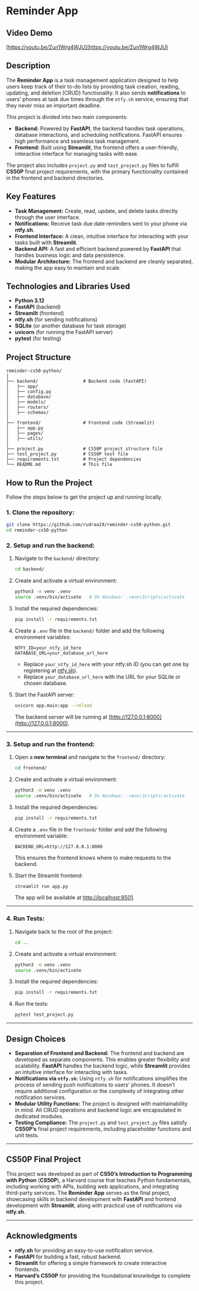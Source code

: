 # Reminder App

## Video Demo

[https://youtu.be/Zun1Wrg4WJU](https://youtu.be/Zun1Wrg4WJU)


## Description

The **Reminder App** is a task management application designed to help users keep track of their to-do lists by providing task creation, reading, updating, and deletion (CRUD) functionality. It also sends **notifications** to users’ phones at task due times through the `ntfy.sh` service, ensuring that they never miss an important deadline.

This project is divided into two main components:

* **Backend:** Powered by **FastAPI**, the backend handles task operations, database interactions, and scheduling notifications. FastAPI ensures high performance and seamless task management.
* **Frontend:** Built using **Streamlit**, the frontend offers a user-friendly, interactive interface for managing tasks with ease.

The project also includes `project.py` and `test_project.py` files to fulfill **CS50P** final project requirements, with the primary functionality contained in the frontend and backend directories.

## Key Features

* **Task Management:** Create, read, update, and delete tasks directly through the user interface.
* **Notifications:** Receive task due date reminders sent to your phone via **ntfy.sh**.
* **Frontend Interface:** A clean, intuitive interface for interacting with your tasks built with **Streamlit**.
* **Backend API:** A fast and efficient backend powered by **FastAPI** that handles business logic and data persistence.
* **Modular Architecture:** The frontend and backend are cleanly separated, making the app easy to maintain and scale.

## Technologies and Libraries Used

* **Python 3.12**
* **FastAPI** (backend)
* **Streamlit** (frontend)
* **ntfy.sh** (for sending notifications)
* **SQLite** (or another database for task storage)
* **uvicorn** (for running the FastAPI server)
* **pytest** (for testing)

## Project Structure

```
reminder-cs50-python/
│
├── backend/                 # Backend code (FastAPI)
│   ├── app/
│   ├── config.py
│   ├── database/
│   ├── models/
│   ├── routers/
│   ├── schemas/
│
├── frontend/                # Frontend code (Streamlit)
│   ├── app.py
│   ├── pages/
│   ├── utils/
│
├── project.py               # CS50P project structure file
├── test_project.py          # CS50P test file
├── requirements.txt         # Project dependencies
└── README.md                # This file
```

## How to Run the Project

Follow the steps below to get the project up and running locally.

### 1. Clone the repository:

```bash
git clone https://github.com/rudraa19/reminder-cs50-python.git
cd reminder-cs50-python
```

### 2. Setup and run the backend:

1. Navigate to the `backend/` directory:

   ```bash
   cd backend/
   ```

2. Create and activate a virtual environment:

   ```bash
   python3 -m venv .venv
   source .venv/bin/activate   # On Windows: .venv\Scripts\activate
   ```

3. Install the required dependencies:

   ```bash
   pip install -r requirements.txt
   ```

4. Create a `.env` file in the `backend/` folder and add the following environment variables:

   ```
   NTFY_ID=your_ntfy_id_here
   DATABASE_URL=your_database_url_here
   ```

   * Replace `your_ntfy_id_here` with your ntfy.sh ID (you can get one by registering at [ntfy.sh](https://ntfy.sh)).
   * Replace `your_database_url_here` with the URL for your SQLite or chosen database.

5. Start the FastAPI server:

   ```bash
   uvicorn app.main:app --reload
   ```

   The backend server will be running at [http://127.0.0.1:8000](http://127.0.0.1:8000).

---

### 3. Setup and run the frontend:

1. Open a **new terminal** and navigate to the `frontend/` directory:

   ```bash
   cd frontend/
   ```

2. Create and activate a virtual environment:

   ```bash
   python3 -m venv .venv
   source .venv/bin/activate   # On Windows: .venv\Scripts\activate
   ```

3. Install the required dependencies:

   ```bash
   pip install -r requirements.txt
   ```

4. Create a `.env` file in the `frontend/` folder and add the following environment variable:

   ```
   BACKEND_URL=http://127.0.0.1:8000
   ```

   This ensures the frontend knows where to make requests to the backend.

5. Start the Streamlit frontend:

   ```bash
   streamlit run app.py
   ```

   The app will be available at [http://localhost:8501](http://localhost:8501).

---

### 4. Run Tests:

1. Navigate back to the root of the project:

   ```bash
   cd ..
   ```

2. Create and activate a virtual environment:

   ```bash
   python3 -m venv .venv
   source .venv/bin/activate
   ```

3. Install the required dependencies:

   ```bash
   pip install -r requirements.txt
   ```

4. Run the tests:

   ```bash
   pytest test_project.py
   ```

---

## Design Choices

* **Separation of Frontend and Backend:** The frontend and backend are developed as separate components. This enables greater flexibility and scalability. **FastAPI** handles the backend logic, while **Streamlit** provides an intuitive interface for interacting with tasks.
* **Notifications via `ntfy.sh`:** Using `ntfy.sh` for notifications simplifies the process of sending push notifications to users’ phones. It doesn’t require additional configuration or the complexity of integrating other notification services.
* **Modular Utility Functions:** The project is designed with maintainability in mind. All CRUD operations and backend logic are encapsulated in dedicated modules.
* **Testing Compliance:** The `project.py` and `test_project.py` files satisfy **CS50P’s** final project requirements, including placeholder functions and unit tests.

---

## CS50P Final Project

This project was developed as part of **CS50’s Introduction to Programming with Python** (**CS50P**), a Harvard course that teaches Python fundamentals, including working with APIs, building web applications, and integrating third-party services. The **Reminder App** serves as the final project, showcasing skills in backend development with **FastAPI** and frontend development with **Streamlit**, along with practical use of notifications via **ntfy.sh**.

---

## Acknowledgments

* **ntfy.sh** for providing an easy-to-use notification service.
* **FastAPI** for building a fast, robust backend.
* **Streamlit** for offering a simple framework to create interactive frontends.
* **Harvard’s CS50P** for providing the foundational knowledge to complete this project.